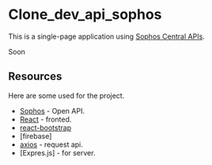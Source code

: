 # Clone_dev_api_sophos
This is a single-page application using [Sophos Central APIs](https://developer.sophos.com/).

Soon 

## Resources
Here are some used for the project.

- [Sophos](https://developer.sophos.com/) - Open API.
- [React](https://react.dev/) - fronted.
- [react-bootstrap](https://react-bootstrap.github.io/)
- [firebase]
- [axios](https://axios-http.com/docs/intro) - request api.
- [Expres.js] - for server.
